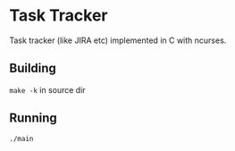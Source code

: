 # Task Tracker

Task tracker (like JIRA etc) implemented in C with ncurses.

## Building

`make -k` in source dir

## Running

`./main`

